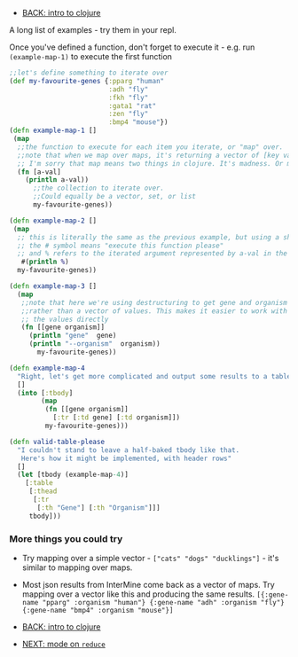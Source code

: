 - [BACK: intro to clojure](intro-to-clojure.md)


A long list of examples - try them in your repl.

Once you've defined a function, don't forget to execute it - e.g. run
`(example-map-1)` to execute the first function

```clojure
;;let's define something to iterate over
(def my-favourite-genes {:pparg "human"
                         :adh "fly"
                         :fkh "fly"
                         :gata1 "rat"
                         :zen "fly"
                         :bmp4 "mouse"})
(defn example-map-1 []
 (map
  ;;the function to execute for each item you iterate, or "map" over.
  ;;note that when we map over maps, it's returning a vector of [key value]
  ;; I'm sorry that map means two things in clojure. It's madness. Or mapness?
  (fn [a-val]
    (println a-val))
      ;;the collection to iterate over.
      ;;Could equally be a vector, set, or list
      my-favourite-genes))

(defn example-map-2 []
 (map
  ;; this is literally the same as the previous example, but using a shorthand
  ;; the # symbol means "execute this function please"
  ;; and % refers to the iterated argument represented by a-val in the previous example
   #(println %)
  my-favourite-genes))

(defn example-map-3 []
  (map
   ;;note that here we're using destructuring to get gene and organism
   ;;rather than a vector of values. This makes it easier to work with
   ;; the values directly
   (fn [[gene organism]]
     (println "gene"  gene)
     (println "--organism"  organism))
       my-favourite-genes))

(defn example-map-4
  "Right, let's get more complicated and output some results to a table."
  []
  (into [:tbody]
        (map
         (fn [[gene organism]]
           [:tr [:td gene] [:td organism]])
         my-favourite-genes)))

(defn valid-table-please
  "I couldn't stand to leave a half-baked tbody like that.
   Here's how it might be implemented, with header rows"
  []
  (let [tbody (example-map-4)]
    [:table
     [:thead
      [:tr
       [:th "Gene"] [:th "Organism"]]]
     tbody]))
```

### More things you could try

- Try mapping over a simple vector - `["cats" "dogs" "ducklings"]` - it's similar to mapping over maps.
- Most json results from InterMine come back as a vector of maps. Try mapping over a vector like this and producing the same results. ```[{:gene-name "pparg" :organism "human"} {:gene-name "adh" :organism "fly"} {:gene-name "bmp4" :organism "mouse"}]```


- [BACK: intro to clojure](intro-to-clojure.md)
- [NEXT: mode on `reduce`](more-on-reduce.md)
